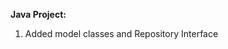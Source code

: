 <strong>Java Project:</strong>
<br>
<ol>
<li>Added model classes and Repository Interface</li>
</ol>
